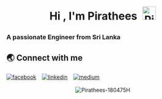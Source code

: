 <!--START_SECTION:TITLE-->
# <p align = center>Hi , I'm Pirathees&ensp;<img src="https://media.giphy.com/media/hvRJCLFzcasrR4ia7z/giphy.gif" alt= "Pirathees-180475H" width="35"></p>
<!--END_SECTION:TITLE-->

<!--START_SECTION:SUBTITLE-->
### <p align = left>A passionate Engineer from Sri Lanka</p>
<!--END_SECTION:SUBTITLE-->



<!--START_SECTION:SOCIAL-->
## <p align = left> 🌏 	Connect with me </p>
<div align = left>
<a href=https://facebook.com/kamalanathan.pirathees/ ><img src="https://img.shields.io/badge/facebook-https://www.facebook.com/kamalanathan.pirathees/-%230165E1.svg?style=flat&logo=facebook&logoColor=white" 
                alt=facebook /></a> &ensp;
<a href=https://www.linkedin.com/in/pirathees-kamalanathan/ ><img src="https://img.shields.io/badge/linkedin-https://www.linkedin.com/in/pirathees--kamalanathan/-%230072b1.svg?style=flat&logo=linkedin&logoColor=white" 
                alt=linkedin /></a> &ensp;
<a href=https://pirathees.medium.com/                ><img src="https://img.shields.io/badge/medium-@https://pirathees.medium.com/               -%231c1c1f.svg?style=flat&logo=medium&logoColor=white" 
                alt=medium /></a> &ensp;
</div>
<!--END_SECTION:SOCIAL--><br/>

<!--START_SECTION:README-STATS-LANGUAGES-->
<div align = "center">
    <img src = "https://github-readme-stats.vercel.app/api/top-langs/?username=Pirathees-180475H&langs_count=8&layout=compact&theme=default&hide_border=false" alt = "Pirathees-180475H"/> 
</div>
<!--END_SECTION:README-STATS-LANGUAGES--><br/>


<!-- Created with CreateME profile readme generator-->
